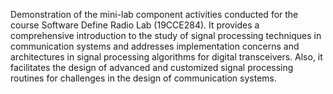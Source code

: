 Demonstration of the mini-lab component activities conducted for the course Software Define Radio Lab (19CCE284). It provides a comprehensive introduction to the study of signal processing techniques in communication systems and addresses implementation concerns and architectures in signal processing algorithms for digital transceivers. Also, it facilitates the design of advanced and customized signal processing routines for challenges in the design of communication systems.
